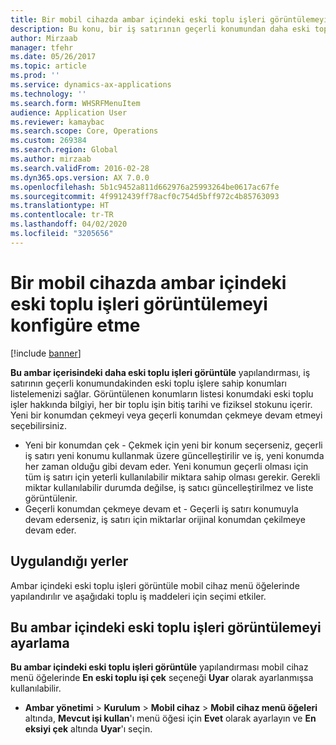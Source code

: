 ```yaml
---
title: Bir mobil cihazda ambar içindeki eski toplu işleri görüntülemeyi konfigüre etme
description: Bu konu, bir iş satırının geçerli konumundan daha eski toplu işlere sahip konumların bir listesini görüntüleme için bir mobil cihazı ayarlamayı açıklar.
author: Mirzaab
manager: tfehr
ms.date: 05/26/2017
ms.topic: article
ms.prod: ''
ms.service: dynamics-ax-applications
ms.technology: ''
ms.search.form: WHSRFMenuItem
audience: Application User
ms.reviewer: kamaybac
ms.search.scope: Core, Operations
ms.custom: 269384
ms.search.region: Global
ms.author: mirzaab
ms.search.validFrom: 2016-02-28
ms.dyn365.ops.version: AX 7.0.0
ms.openlocfilehash: 5b1c9452a811d662976a25993264be0617ac67fe
ms.sourcegitcommit: 4f9912439ff78acf0c754d5bff972c4b85763093
ms.translationtype: HT
ms.contentlocale: tr-TR
ms.lasthandoff: 04/02/2020
ms.locfileid: "3205656"
---
```

# <a name="configure-display-older-batches-within-warehouse-on-a-mobile-device"></a>Bir mobil cihazda ambar içindeki eski toplu işleri görüntülemeyi konfigüre etme

[!include [banner](../includes/banner.md)]

**Bu ambar içerisindeki daha eski toplu işleri görüntüle** yapılandırması, iş satırının geçerli konumundakinden eski toplu işlere sahip konumları listelemenizi sağlar. Görüntülenen konumların listesi konumdaki eski toplu işler hakkında bilgiyi, her bir toplu işin bitiş tarihi ve fiziksel stokunu içerir. Yeni bir konumdan çekmeyi veya geçerli konumdan çekmeye devam etmeyi seçebilirsiniz. 
- Yeni bir konumdan çek - Çekmek için yeni bir konum seçerseniz, geçerli iş satırı yeni konumu kullanmak üzere güncelleştirilir ve iş, yeni konumda her zaman olduğu gibi devam eder. Yeni konumun geçerli olması için tüm iş satırı için yeterli kullanılabilir miktara sahip olması gerekir. Gerekli miktar kullanılabilir durumda değilse, iş satıcı güncelleştirilmez ve liste görüntülenir. 
- Geçerli konumdan çekmeye devam et - Geçerli iş satırı konumuyla devam ederseniz, iş satırı için miktarlar orijinal konumdan çekilmeye devam eder.

## <a name="where-it-applies"></a>Uygulandığı yerler
Ambar içindeki eski toplu işleri görüntüle mobil cihaz menü öğelerinde yapılandırılır ve aşağıdaki toplu iş maddeleri için seçimi etkiler.

## <a name="set-up-display-older-batches-within-warehouse"></a>Bu ambar içindeki eski toplu işleri görüntülemeyi ayarlama
**Bu ambar içindeki eski toplu işleri görüntüle** yapılandırması mobil cihaz menü öğelerinde **En eski toplu işi çek** seçeneği **Uyar** olarak ayarlanmışsa kullanılabilir.

- **Ambar yönetimi** > **Kurulum** > **Mobil cihaz** > **Mobil cihaz menü öğeleri** altında, **Mevcut işi kullan**'ı menü öğesi için **Evet** olarak ayarlayın ve **En eksiyi çek** altında **Uyar**'ı seçin. 

